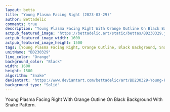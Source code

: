 ```yaml
---
layout: betta
title: "Young Plasma Facing Right (2023-03-29)"
author: Bettadelic
comments: true
description: "Young Plasma Facing Right With Orange Outline On Black Background With Snake Pattern."
actpub_featured_image: "https://bettadelic.art/static/bettas/BD230329.jpg"
actpub_featured_image_width: 1600
actpub_featured_image_height: 1500
tags: [Young Plasma Facing Right, Orange Outline, Black Background, Snake Pattern, March 2023]
unitName: "BD230329"
line_color: "Orange"
background_color: "Black"
width: 1600
height: 1500
algorithm: "Snake"
deviantart: "https://www.deviantart.com/bettadelic/art/BD230329-Young-Plasma-Facing-Right-2023-03-29-955755120"
background_type: "Solid"
---
```


Young Plasma Facing Right With Orange Outline On Black Background With Snake Pattern.
